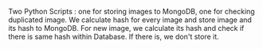Two Python Scripts : one for storing images to MongoDB, one for checking duplicated image.
We calculate hash for every image and store image and its hash to MongoDB.
For new image, we calculate its hash and check if there is same hash within Database.
If there is, we don't store it.
